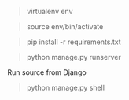 > virtualenv env

> source env/bin/activate

> pip install -r requirements.txt

> python manage.py runserver

Run source from Django

> python manage.py shell